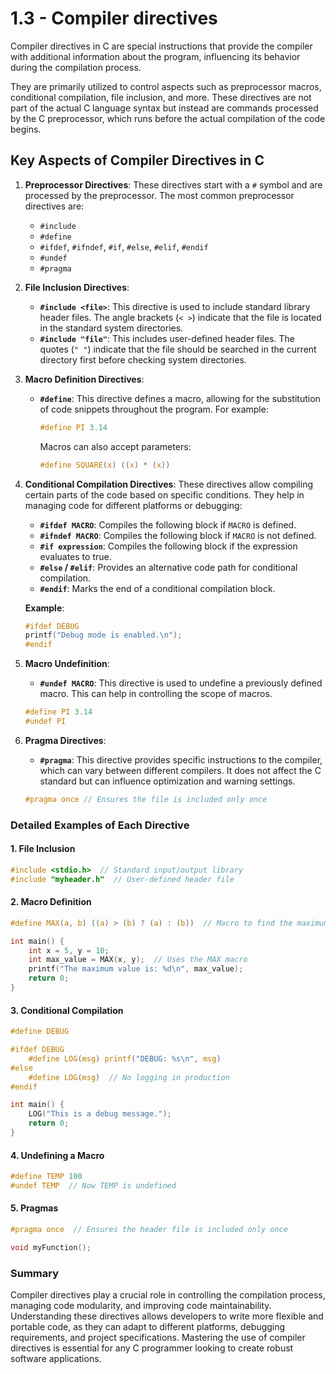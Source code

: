 # 1.3 - Compiler directives

Compiler directives in C are special instructions that provide the compiler with additional information about the program, influencing its behavior during the compilation process.

They are primarily utilized to control aspects such as preprocessor macros, conditional compilation, file inclusion, and more. These directives are not part of the actual C language syntax but instead are commands processed by the C preprocessor, which runs before the actual compilation of the code begins.

## Key Aspects of Compiler Directives in C

1. **Preprocessor Directives**: These directives start with a `#` symbol and are processed by the preprocessor. The most common preprocessor directives are:
   - `#include`
   - `#define`
   - `#ifdef`, `#ifndef`, `#if`, `#else`, `#elif`, `#endif`
   - `#undef`
   - `#pragma`

2. **File Inclusion Directives**:
   - **`#include <file>`**: This directive is used to include standard library header files. The angle brackets (`< >`) indicate that the file is located in the standard system directories.
   - **`#include "file"`**: This includes user-defined header files. The quotes (`" "`) indicate that the file should be searched in the current directory first before checking system directories.

3. **Macro Definition Directives**:
   - **`#define`**: This directive defines a macro, allowing for the substitution of code snippets throughout the program. For example:
     ```c
     #define PI 3.14
     ```
     Macros can also accept parameters:
     ```c
     #define SQUARE(x) ((x) * (x))
     ```

4. **Conditional Compilation Directives**: These directives allow compiling certain parts of the code based on specific conditions. They help in managing code for different platforms or debugging:
   - **`#ifdef MACRO`**: Compiles the following block if `MACRO` is defined.
   - **`#ifndef MACRO`**: Compiles the following block if `MACRO` is not defined.
   - **`#if expression`**: Compiles the following block if the expression evaluates to true.
   - **`#else` / `#elif`**: Provides an alternative code path for conditional compilation.
   - **`#endif`**: Marks the end of a conditional compilation block.

   **Example**:
   ```c
   #ifdef DEBUG
   printf("Debug mode is enabled.\n");
   #endif
   ```

5. **Macro Undefinition**:
   - **`#undef MACRO`**: This directive is used to undefine a previously defined macro. This can help in controlling the scope of macros.
   ```c
   #define PI 3.14
   #undef PI
   ```

6. **Pragma Directives**:
   - **`#pragma`**: This directive provides specific instructions to the compiler, which can vary between different compilers. It does not affect the C standard but can influence optimization and warning settings.
   ```c
   #pragma once // Ensures the file is included only once
   ```

### Detailed Examples of Each Directive

#### 1. File Inclusion
```c
#include <stdio.h>  // Standard input/output library
#include "myheader.h"  // User-defined header file
```

#### 2. Macro Definition
```c
#define MAX(a, b) ((a) > (b) ? (a) : (b))  // Macro to find the maximum of two values

int main() {
    int x = 5, y = 10;
    int max_value = MAX(x, y);  // Uses the MAX macro
    printf("The maximum value is: %d\n", max_value);
    return 0;
}
```

#### 3. Conditional Compilation
```c
#define DEBUG

#ifdef DEBUG
    #define LOG(msg) printf("DEBUG: %s\n", msg)
#else
    #define LOG(msg)  // No logging in production
#endif

int main() {
    LOG("This is a debug message.");
    return 0;
}
```

#### 4. Undefining a Macro
```c
#define TEMP 100
#undef TEMP  // Now TEMP is undefined
```

#### 5. Pragmas
```c
#pragma once  // Ensures the header file is included only once

void myFunction();
```

### Summary

Compiler directives play a crucial role in controlling the compilation process, managing code modularity, and improving code maintainability. Understanding these directives allows developers to write more flexible and portable code, as they can adapt to different platforms, debugging requirements, and project specifications. Mastering the use of compiler directives is essential for any C programmer looking to create robust software applications.